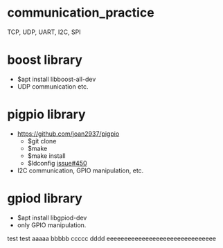 # communication_practice
TCP, UDP, UART, I2C, SPI

# boost library
- $apt install libboost-all-dev
- UDP communication etc.

# pigpio library
- https://github.com/joan2937/pigpio
    - $git clone 
    - $make 
    - $make install
    - $ldconfig  [issue#450](https://github.com/joan2937/pigpio/issues/450)
- I2C communication, GPIO manipulation, etc.

# gpiod library
- $apt install libgpiod-dev
- only GPIO manipulation.


test test 
aaaaa
bbbbb
ccccc
dddd
eeeeeeeeeeeeeeeeeeeeeeeeeeeeeee


